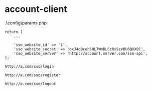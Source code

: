 # account-client

.\config\params.php

```
return [
    ...
	
    'sso_website_id' => '1',
    'sso_website_secret' => 'oxJ4d9cehSHL7WmDLCc9xSzvBU6QXX0C',
    'sso_website_server' => 'http://account.server.com/sso-api',
];

http://a.com/sso/login

http://a.com/sso/register

http://a.com/sso/logout

```
